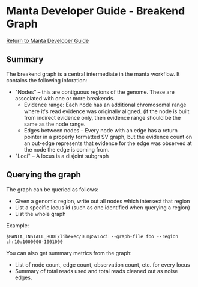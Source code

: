 
# Manta Developer Guide - Breakend Graph

[Return to Manta Developer Guide](mantaDeveloperGuide.md)

## Summary

The breakend graph is a central intermediate  in the manta workflow. It contains the following inforation:
* "Nodes" – this are contiguous regions of the genome. These are associated with one or more breakends.
  * Evidence range: Each node has an additional chromosomal range where it's read evidence was originally aligned. (if the node is built from indirect evidence only, then evidence range should be the same as the node range.
  * Edges between nodes – Every node with an edge has a return pointer in a properly formatted SV graph, but the evidence count on an out-edge represents that evidence for the edge was observed at the node the edge is coming from.
* "Loci" – A locus is a disjoint subgraph
 
## Querying the graph
The graph can be queried as follows:

* Given a genomic region, write out all nodes which intersect that region
* List a specific locus id (such as one identified when querying a region)
* List the whole graph

Example:

    $MANTA_INSTALL_ROOT/libexec/DumpSVLoci --graph-file foo --region chr10:1000000-1001000
 
You can also get summary metrics from the graph:
* List of node count, edge count, observation count, etc. for every locus
* Summary of total reads used and total reads cleaned out as noise edges.